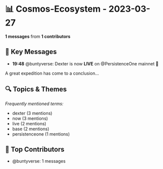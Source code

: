 # 📊 Cosmos-Ecosystem - 2023-03-27
**1 messages** from **1 contributors**

## 💬 Key Messages
- **19:48** @buntyverse: Dexter is now **LIVE** on @PersistenceOne mainnet 🎉 

A great expedition has come to a conclusion...

## 🔍 Topics & Themes
*Frequently mentioned terms:*
- dexter (3 mentions)
- now (3 mentions)
- live (2 mentions)
- base (2 mentions)
- persistenceone (1 mentions)

## 👥 Top Contributors
- @buntyverse: 1 messages